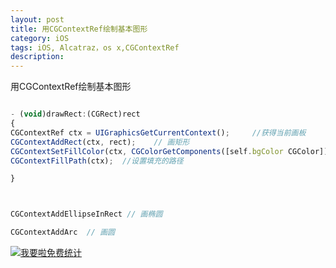 ```yaml
---
layout: post
title: 用CGContextRef绘制基本图形
category: iOS
tags: iOS, Alcatraz，os x,CGContextRef
description:
---
```


 用CGContextRef绘制基本图形


```javascript

- (void)drawRect:(CGRect)rect
{
CGContextRef ctx = UIGraphicsGetCurrentContext();     //获得当前画板
CGContextAddRect(ctx, rect);    // 画矩形
CGContextSetFillColor(ctx, CGColorGetComponents([self.bgColor CGColor])); //填充颜色
CGContextFillPath(ctx);  //设置填充的路径

}



CGContextAddEllipseInRect // 画椭圆

CGContextAddArc  // 画圆


```






<script language="javascript" type="text/javascript" src="//js.users.51.la/19176892.js"></script>
<noscript><a href="//www.51.la/?19176892" target="_blank"><img alt="&#x6211;&#x8981;&#x5566;&#x514D;&#x8D39;&#x7EDF;&#x8BA1;" src="//img.users.51.la/19176892.asp" style="border:none" /></a></noscript>


